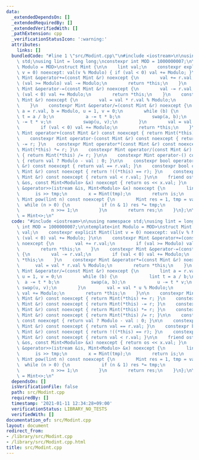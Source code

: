 ```yaml
---
data:
  _extendedDependsOn: []
  _extendedRequiredBy: []
  _extendedVerifiedWith: []
  _pathExtension: cpp
  _verificationStatusIcon: ':warning:'
  attributes:
    links: []
  bundledCode: "#line 1 \"src/Modint.cpp\"\n#include <iostream>\n\nusing namespace\
    \ std;\nusing lint = long long;\nconstexpr int MOD = 1000000007;\n\ntemplate<int\
    \ Modulo = MOD>\nstruct Mint {\n\n    lint val;\n    constexpr explicit Mint(lint\
    \ v = 0) noexcept: val(v % Modulo) { if (val < 0) val += Modulo; }\n\n    constexpr\
    \ Mint &operator+=(const Mint &r) noexcept {\n        val += r.val;\n        if\
    \ (val >= Modulo) val -= Modulo;\n        return *this;\n    }\n    constexpr\
    \ Mint &operator-=(const Mint &r) noexcept {\n        val -= r.val;\n        if\
    \ (val < 0) val += Modulo;\n        return *this;\n    }\n    constexpr Mint &operator*=(const\
    \ Mint &r) noexcept {\n        val = val * r.val % Modulo;\n        return *this;\n\
    \    }\n    constexpr Mint &operator/=(const Mint &r) noexcept {\n        lint\
    \ a = r.val, b = Modulo, u = 1, v = 0;\n        while (b) {\n            lint\
    \ t = a / b;\n            a -= t * b;\n            swap(a, b);\n            u\
    \ -= t * v;\n            swap(u, v);\n        }\n        val = val * u % Modulo;\n\
    \        if (val < 0) val += Modulo;\n        return *this;\n    }\n\n    constexpr\
    \ Mint operator+(const Mint &r) const noexcept { return Mint(*this) += r; }\n\
    \    constexpr Mint operator-(const Mint &r) const noexcept { return Mint(*this)\
    \ -= r; }\n    constexpr Mint operator*(const Mint &r) const noexcept { return\
    \ Mint(*this) *= r; }\n    constexpr Mint operator/(const Mint &r) const noexcept\
    \ { return Mint(*this) /= r; }\n\n    constexpr Mint operator-() const noexcept\
    \ { return val ? Modulo - val : 0; }\n\n    constexpr bool operator==(const Mint\
    \ &r) const noexcept { return val == r.val; }\n    constexpr bool operator!=(const\
    \ Mint &r) const noexcept { return !((*this) == r); }\n    constexpr bool operator<(const\
    \ Mint &r) const noexcept { return val < r.val; }\n\n    friend ostream &operator<<(ostream\
    \ &os, const Mint<Modulo> &x) noexcept { return os << x.val; }\n    friend istream\
    \ &operator>>(istream &is, Mint<Modulo> &x) noexcept {\n        lint tmp;\n  \
    \      is >> tmp;\n        x = Mint(tmp);\n        return is;\n    }\n\n    constexpr\
    \ Mint pow(lint n) const noexcept {\n        Mint res = 1, tmp = val;\n      \
    \  while (n > 0) {\n            if (n & 1) res *= tmp;\n            tmp *= tmp;\n\
    \            n >>= 1;\n        }\n        return res;\n    }\n};\n\nusing mint\
    \ = Mint<>;\n"
  code: "#include <iostream>\n\nusing namespace std;\nusing lint = long long;\nconstexpr\
    \ int MOD = 1000000007;\n\ntemplate<int Modulo = MOD>\nstruct Mint {\n\n    lint\
    \ val;\n    constexpr explicit Mint(lint v = 0) noexcept: val(v % Modulo) { if\
    \ (val < 0) val += Modulo; }\n\n    constexpr Mint &operator+=(const Mint &r)\
    \ noexcept {\n        val += r.val;\n        if (val >= Modulo) val -= Modulo;\n\
    \        return *this;\n    }\n    constexpr Mint &operator-=(const Mint &r) noexcept\
    \ {\n        val -= r.val;\n        if (val < 0) val += Modulo;\n        return\
    \ *this;\n    }\n    constexpr Mint &operator*=(const Mint &r) noexcept {\n  \
    \      val = val * r.val % Modulo;\n        return *this;\n    }\n    constexpr\
    \ Mint &operator/=(const Mint &r) noexcept {\n        lint a = r.val, b = Modulo,\
    \ u = 1, v = 0;\n        while (b) {\n            lint t = a / b;\n          \
    \  a -= t * b;\n            swap(a, b);\n            u -= t * v;\n           \
    \ swap(u, v);\n        }\n        val = val * u % Modulo;\n        if (val < 0)\
    \ val += Modulo;\n        return *this;\n    }\n\n    constexpr Mint operator+(const\
    \ Mint &r) const noexcept { return Mint(*this) += r; }\n    constexpr Mint operator-(const\
    \ Mint &r) const noexcept { return Mint(*this) -= r; }\n    constexpr Mint operator*(const\
    \ Mint &r) const noexcept { return Mint(*this) *= r; }\n    constexpr Mint operator/(const\
    \ Mint &r) const noexcept { return Mint(*this) /= r; }\n\n    constexpr Mint operator-()\
    \ const noexcept { return val ? Modulo - val : 0; }\n\n    constexpr bool operator==(const\
    \ Mint &r) const noexcept { return val == r.val; }\n    constexpr bool operator!=(const\
    \ Mint &r) const noexcept { return !((*this) == r); }\n    constexpr bool operator<(const\
    \ Mint &r) const noexcept { return val < r.val; }\n\n    friend ostream &operator<<(ostream\
    \ &os, const Mint<Modulo> &x) noexcept { return os << x.val; }\n    friend istream\
    \ &operator>>(istream &is, Mint<Modulo> &x) noexcept {\n        lint tmp;\n  \
    \      is >> tmp;\n        x = Mint(tmp);\n        return is;\n    }\n\n    constexpr\
    \ Mint pow(lint n) const noexcept {\n        Mint res = 1, tmp = val;\n      \
    \  while (n > 0) {\n            if (n & 1) res *= tmp;\n            tmp *= tmp;\n\
    \            n >>= 1;\n        }\n        return res;\n    }\n};\n\nusing mint\
    \ = Mint<>;\n"
  dependsOn: []
  isVerificationFile: false
  path: src/Modint.cpp
  requiredBy: []
  timestamp: '2021-01-11 12:34:28+09:00'
  verificationStatus: LIBRARY_NO_TESTS
  verifiedWith: []
documentation_of: src/Modint.cpp
layout: document
redirect_from:
- /library/src/Modint.cpp
- /library/src/Modint.cpp.html
title: src/Modint.cpp
---
```

